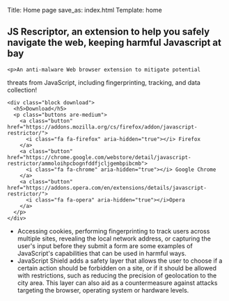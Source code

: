 Title: Home page
save_as: index.html
Template: home

<section class="hero block">
  <div class="hero-body">
    <h2>
      JS Rescriptor, an extension to help you safely navigate
      the web, keeping harmful Javascript at bay
    </h2>

    <p>An anti-malware Web browser extension to mitigate potential
threats from JavaScript, including fingerprinting, tracking, and data
collection!</p>

    <div class="block download">
      <h5>Download</h5>
      <p class="buttons are-medium">
        <a class="button" href="https://addons.mozilla.org/cs/firefox/addon/javascript-restrictor/">
          <i class="fa fa-firefox" aria-hidden="true"></i> Firefox
        </a>
        <a class="button" href="https://chrome.google.com/webstore/detail/javascript-restrictor/ammoloihpcbognfddfjcljgembpibcmb">
          <i class="fa fa-chrome" aria-hidden="true"></i> Google Chrome
        </a>
        <a class="button" href="https://addons.opera.com/en/extensions/details/javascript-restrictor/">
          <i class="fa fa-opera" aria-hidden="true"></i>Opera
        </a>
      </p>
    </div>

  </div><!-- /.hero-body -->
</section><!-- /.hero -->


<section class="block">
  <ul>
    <li>
      Accessing cookies, performing fingerprinting to track users across
      multiple sites, revealing the local network address, or capturing the
      user's input before they submit a form are some examples of JavaScript's
      capabilities that can be used in harmful ways.
      </li>
    <li>
      JavaScript Shield adds a
      safety layer that allows the user to choose if a certain action should
      be forbidden on a site, or if it should be allowed with restrictions,
      such as reducing the precision of geolocation to the city area. This
      layer can also aid as a countermeasure against attacks targeting the
      browser, operating system or hardware levels.
    </li>
  </ul>
</section>
